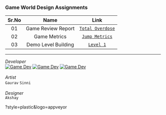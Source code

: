 ### Game World Design Assignments

|Sr.No|Name|Link|
|:---:|:---:|:---:|
|01|Game Review Report|[`Total Overdose`](https://ysd98.github.io/Cinco_Amigos/Assignment01/TotalOverdose.pdf)
|02|Game Metrics|[`Jump Metrics`](https://ysd98.github.io/Cinco_Amigos/Assignment02/index.html)
|03|Demo Level Building|[`Level 1`](https://ysd98.github.io/Cinco_Amigos/Assignment03/index.html)

-----

*Developer* <br/>
[![Game Dev](https://img.shields.io/badge/Yash_Dushettiwar-blue?style=flat&logo=linkedin)](https://in.linkedin.com/in/yash-dushettiwar)
[![Game Dev](https://img.shields.io/badge/Agnijeet_Choudhary-red?style=plastic)](#)
[![Game Dev](https://img.shields.io/badge/Vinay_Panchal-green?style=plastic)](#)
 <br/> <br/>
*Artist* <br/>
`Gaurav` `Sinni` <br/><br/>
*Designer* <br/>
`Akshay`

?style=plastic&logo=appveyor
